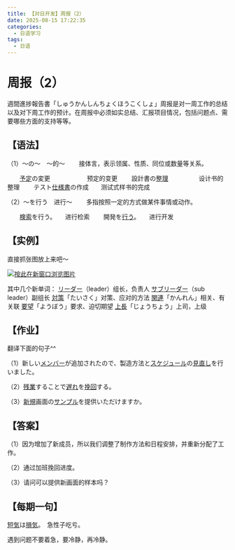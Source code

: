 ```yaml
---
title: 【对日开发】周报（2）
date: 2025-08-15 17:22:35
categories:
  - 日语学习
tags:
  - 日语
---
```


# 周报（2）

週間進捗報告書「しゅうかんしんちょくほうこくしょ」周报是对一周工作的总结以及对下周工作的预计。在周报中必须如实总结、汇报项目情况，包括问题点、需要哪些方面的支持等等。

## **【语法】**

（1）～の～　～的～
　　接体言，表示领属、性质、同位或数量等关系。

　　[予定](http://dict.hjenglish.com/jp/w/予定)の変更　　　　　　预定的变更
　　設計書の[整理](http://dict.hjenglish.com/jp/w/整理)　　　　　设计书的整理
　　テスト[仕様書](http://dict.hjenglish.com/jp/w/仕様書)の作成　　测试式样书的完成

（2）～を行う　进行～
　　多指按照一定的方式做某件事情或动作。

　　[検索](http://dict.hjenglish.com/jp/w/検索)を行う。　　进行检索
　　開発を[行う](http://dict.hjenglish.com/jp/w/行う)。　　进行开发

## **【实例】**

直接抓张图放上来吧～

[![按此在新窗口浏览图片](http://image.l.hjfile.cn/img/200804/200804239241553331.gif)](http://image.l.hjfile.cn/img/200804/200804239241553331.gif)

其中几个新单词：
[リーダー](http://dict.hjenglish.com/jp/w/リーダー)（leader）组长，负责人
[サブリーダー](http://dict.hjenglish.com/jp/w/サブリーダー)（sub leader）副组长
[対策](http://dict.hjenglish.com/jp/w/対策)「たいさく」对策、应对的方法
[関連](http://dict.hjenglish.com/jp/w/関連)「かんれん」相关、有关联
[要望](http://dict.hjenglish.com/jp/w/要望)「ようぼう」要求、迫切期望
[上長](http://dict.hjenglish.com/jp/w/上長)「じょうちょう」上司，上级

## **【作业】**

翻译下面的句子^^

（1）新しい[メンバー](http://dict.hjenglish.com/jp/w/メンバー)が追加されたので、製造方法と[スケジュール](http://dict.hjenglish.com/jp/w/スケジュール)の[見直し](http://dict.hjenglish.com/jp/w/見直す&type=jc)を行いました。

（2）[残業](http://dict.hjenglish.com/jp/w/残業)することで[遅れ](http://dict.hjenglish.com/jp/w/遅れ)を[挽回](http://dict.hjenglish.com/jp/w/挽回)する。

（3）[新規](http://dict.hjenglish.com/jp/w/新規)画面の[サンプル](http://dict.hjenglish.com/jp/w/サンプル)を提供いただけますか。

## **【答案】**

（1）因为增加了新成员，所以我们调整了制作方法和日程安排，并重新分配了工作。

（2）通过加班挽回进度。

（3）请问可以提供新画面的样本吗？

## **【每期一句】**
[短気](http://dict.hjenglish.com/jp/w/短気)は[損気](http://dict.hjenglish.com/jp/w/損気)。　急性子吃亏。

遇到问题不要着急，要冷静，再冷静。